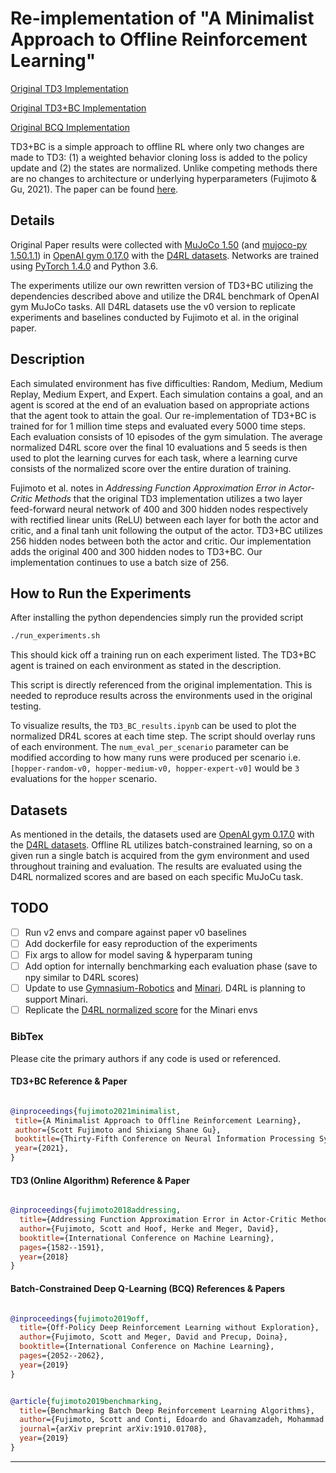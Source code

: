 # Re-implementation of "A Minimalist Approach to Offline Reinforcement Learning"

[Original TD3 Implementation](https://github.com/sfujim/TD3)

[Original TD3+BC Implementation](https://github.com/sfujim/TD3_BC)

[Original BCQ Implementation](https://github.com/sfujim/BCQ)

TD3+BC is a simple approach to offline RL where only two changes are made to TD3: (1) a weighted behavior cloning loss is added to the policy update and (2) the states are normalized. Unlike competing methods there are no changes to architecture or underlying hyperparameters (Fujimoto & Gu, 2021). The paper can be found [here](https://arxiv.org/abs/2106.06860).

## Details

Original Paper results were collected with [MuJoCo 1.50](http://www.mujoco.org/) (and [mujoco-py 1.50.1.1](https://github.com/openai/mujoco-py)) in [OpenAI gym 0.17.0](https://github.com/openai/gym) with the [D4RL datasets](https://github.com/rail-berkeley/d4rl). Networks are trained using [PyTorch 1.4.0](https://github.com/pytorch/pytorch) and Python 3.6.

The experiments utilize our own rewritten version of TD3+BC utilizing the dependencies described above and utilize the DR4L benchmark of OpenAI gym MuJoCo tasks. All D4RL datasets use the v0 version to replicate experiments and baselines conducted by Fujimoto et al. in the original paper.

## Description

Each simulated environment has five difficulties: Random, Medium, Medium Replay, Medium Expert, and Expert. Each simulation contains a goal, and an agent is scored at the end of an evaluation based on appropriate actions that the agent took to attain the goal.  Our re-implementation of TD3+BC is trained for for 1 million time steps and evaluated every 5000 time steps. Each evaluation consists of 10 episodes of the gym simulation.  The average normalized D4RL score over the final 10 evaluations and 5 seeds is then used to plot the learning curves for each task, where a learning curve consists of the normalized score over the entire duration of training.

Fujimoto et al. notes in *Addressing Function Approximation Error in Actor-Critic Methods* that the original TD3 implementation utilizes a two layer feed-forward neural network of 400 and 300 hidden nodes respectively with rectified linear units (ReLU) between each layer for both the actor and critic, and a final tanh unit following the output of the actor. TD3+BC utilizes 256 hidden nodes between both the actor and critic. Our implementation adds the original 400 and 300 hidden nodes to TD3+BC. Our implementation continues to use a batch size of 256.

## How to Run the Experiments

After installing the python dependencies simply run the provided script

```sh
./run_experiments.sh
```

This should kick off a training run on each experiment listed. The TD3+BC agent is trained on each environment as stated in the description.

This script is directly referenced from the original implementation. This is needed to reproduce results across the environments used in the original testing.

To visualize results, the `TD3_BC_results.ipynb` can be used to plot the normalized DR4L scores at each time step. The script should overlay runs of each environment. The `num_eval_per_scenario` parameter can be modified according to how many runs were produced per scenario i.e. `[hopper-random-v0, hopper-medium-v0, hopper-expert-v0]` would be `3` evaluations for the `hopper` scenario.

## Datasets

As mentioned in the details, the datasets used are [OpenAI gym 0.17.0](https://github.com/openai/gym) with the [D4RL datasets](https://github.com/rail-berkeley/d4rl). Offline RL utilizes batch-constrained learning, so on a given run a single batch is acquired from the gym environment and used throughout training and evaluation. The results are evaluated using the D4RL normalized scores and are based on each specific MuJoCu task.

## TODO

- [ ] Run v2 envs and compare against paper v0 baselines
- [ ] Add dockerfile for easy reproduction of the experiments
- [ ] Fix args to allow for model saving & hyperparam tuning
- [ ] Add option for internally benchmarking each evaluation phase (save to npy similar to D4RL scores)
- [ ] Update to use [Gymnasium-Robotics](https://gymnasium.farama.org/environments/mujoco/) and
[Minari](https://github.com/Farama-Foundation/Minari). D4RL is planning to support Minari.
- [ ] Replicate the [D4RL normalized score](https://github.com/Farama-Foundation/D4RL/blob/71a9549f2091accff93eeff68f1f3ab2c0e0a288/d4rl/offline_env.py#L71) for the Minari envs

### BibTex

Please cite the primary authors if any code is used or referenced.

#### TD3+BC Reference & Paper

```bibtex

@inproceedings{fujimoto2021minimalist,
 title={A Minimalist Approach to Offline Reinforcement Learning},
 author={Scott Fujimoto and Shixiang Shane Gu},
 booktitle={Thirty-Fifth Conference on Neural Information Processing Systems},
 year={2021},
}

```

#### TD3 (Online Algorithm) Reference & Paper

```bibtex

@inproceedings{fujimoto2018addressing,
  title={Addressing Function Approximation Error in Actor-Critic Methods},
  author={Fujimoto, Scott and Hoof, Herke and Meger, David},
  booktitle={International Conference on Machine Learning},
  pages={1582--1591},
  year={2018}
}

```

#### Batch-Constrained Deep Q-Learning (BCQ) References & Papers

```bibtex

@inproceedings{fujimoto2019off,
  title={Off-Policy Deep Reinforcement Learning without Exploration},
  author={Fujimoto, Scott and Meger, David and Precup, Doina},
  booktitle={International Conference on Machine Learning},
  pages={2052--2062},
  year={2019}
}

```

```bibtex

@article{fujimoto2019benchmarking,
  title={Benchmarking Batch Deep Reinforcement Learning Algorithms},
  author={Fujimoto, Scott and Conti, Edoardo and Ghavamzadeh, Mohammad and Pineau, Joelle},
  journal={arXiv preprint arXiv:1910.01708},
  year={2019}
}

```

---
